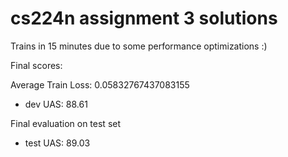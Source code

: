 # cs224n assignment 3 solutions

Trains in 15 minutes due to some performance optimizations :)

Final scores:

Average Train Loss: 0.05832767437083155

- dev UAS: 88.61

Final evaluation on test set

- test UAS: 89.03